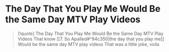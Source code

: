 # The Day That You Play Me Would Be the Same Day MTV Play Videos

> [!quote] The Day That You Play Me Would Be the Same Day MTV Play Videos
That know [[7. So Apalled#^94c350|the day that you play me]]  
Would be the same day MTV play videos
That was a little joke, voila
